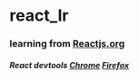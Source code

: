 # react_lr
### learning from [Reactjs.org](https://reactjs.org/tutorial/tutorial.html)

##### React devtools [Chrome](https://chrome.google.com/webstore/search/react%20developer%20tools?utm_source=chrome-ntp-icon) [Firefox](https://addons.mozilla.org/ko/firefox/addon/react-devtools/)
